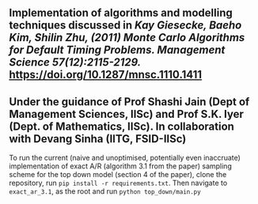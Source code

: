 ## Implementation of algorithms and modelling techniques discussed in *Kay Giesecke, Baeho Kim, Shilin Zhu, (2011) Monte Carlo Algorithms for Default Timing Problems. Management Science 57(12):2115-2129.* https://doi.org/10.1287/mnsc.1110.1411

## Under the guidance of Prof Shashi Jain (Dept of Management Sciences, IISc) and Prof S.K. Iyer (Dept. of Mathematics, IISc). In collaboration with Devang Sinha (IITG, FSID-IISc)

To run the current (naive and unoptimised, potentially even inaccruate) implementation of exact A/R (algorithm 3.1 from the paper) sampling scheme for the top down model (section 4 of the paper), clone the repository, run ```pip install -r requirements.txt```. Then navigate to ```exact_ar_3.1```, as the root and run ```python top_down/main.py```
